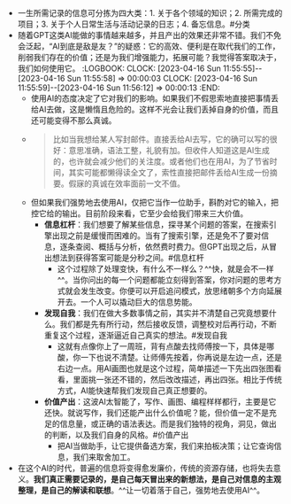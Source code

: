 - 一生所需记录的信息可分拣为四大类：1. 关于各个领域的知识；2. 所需完成的项目；3. 关于个人日常生活与活动记录的日志；4. 备忘信息。#分类
- 随着GPT这类AI能做的事情越来越多，并且产出的效果还非常不错。我们不免会泛起，“AI到底是敌是友？”的疑惑：它的高效、便利是在取代我们的工作，削弱我们存在的价值；还是为我们增强能力，拓展可能？我觉得答案取决于，我们如何使用它。
  :LOGBOOK:
  CLOCK: [2023-04-16 Sun 11:55:55]--[2023-04-16 Sun 11:55:58] =>  00:00:03
  CLOCK: [2023-04-16 Sun 11:55:59]--[2023-04-16 Sun 11:56:12] =>  00:00:13
  :END:
	- 使用AI的态度决定了它对我们的影响。如果我们不假思索地直接把事情丢给AI去做，这是懒惰且危险的。这样不光会让我们丢掉自身的价值，而且还可能变得不那么真诚。
	- > 比如当我想给某人写封邮件。直接丢给AI去写，它的确可以写的很好：意思准确，语法工整，礼貌有加。但收件人知道这是AI生成的，也许就会减少他们的关注度。或者他们也在用AI，为了节省时间，其实可能都懒得读全文了，索性直接把邮件丢给AI生成一份摘要。假寐的真诚在效率面前一文不值。
	- 但如果我们强势地去使用AI，仅把它当作一位助手，斟酌对它的输入，把控它给的输出。目前阶段来看，它至少会给我们带来三大价值。
		- **信息杠杆**：我们想要了解某些信息，探寻某个问题的答案，在搜索引擎出现之前是缓慢而困难的。当有了搜索引擎，还是免不了要对信息，逐条查阅、概括与分析，依然费时费力。但GPT出现之后，从冒出想法到获得答案可能是分秒之间。#信息杠杆
			- 这个过程除了处理变快，有什么不一样么？^^快，就是会不一样^^。当你问出的每一个问题都能立刻得到答案，你对问题的思考方式就会发生改变。你便可以开启追问模式，放思绪朝多个方向延展开去。一个人可以撬动巨大的信息势能。
		- **发现自我**：我们在做大多数事情之前，其实并不清楚自己究竟想要什么。我们都是先有所行动，然后接收反馈，调整校对后再行动，不断重复这个过程，逐渐逼近自己真实的想法。#发现自我
			- 这就有点像你上了一周班，背有点酸去找师傅按一下，具体是哪酸，你一下也说不清楚。让师傅先按着，你再说是左边一点，还是右边一点。用AI画图也就是这个过程，简单描述一下先出四张图看看，里面挑一张还不错的，然后改改描述，再出四张。相比于传统方式，AI能快速帮我们发现自己真正想要的。
		- **价值产出**：这波AI太智能了，写作、画图、编程样样都行，主要是它还快。就说写作，我们还能产出什么价值呢？能，但价值一定不是充足的信息量，或正确的语法表达。而是我们独特的视角，洞见，做出的判断，以及我们自身的风格。#价值产出
			- 把AI当做助手，让它提供备选方案，我们来拍板决策；让它查询信息，我们来取舍加工。
- 在这个AI的时代，普遍的信息将变得愈发廉价，传统的资源存储，也将失去意义。**我们真正需要记录的，是自己每天冒出来的新想法，是自己对信息的主观整理，是自己的解读和联想**。^^让一切着落于自己，强势地去使用AI^^。